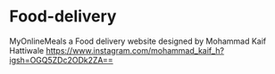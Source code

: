 # Food-delivery
MyOnlineMeals a Food delivery website designed by Mohammad Kaif Hattiwale https://www.instagram.com/mohammad_kaif_h?igsh=OGQ5ZDc2ODk2ZA==
